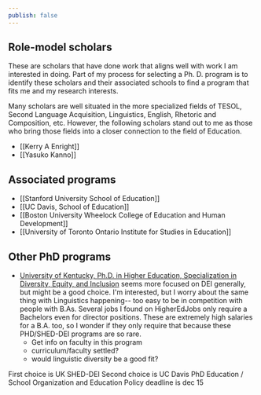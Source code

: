 ```yaml
---
publish: false
---
```


## Role-model scholars
These are scholars that have done work that aligns well with work I am interested in doing. Part of my process for selecting a Ph. D. program is to identify these scholars and their associated schools to find a program that fits me and my research interests.

Many scholars are well situated in the more specialized fields of TESOL, Second Language Acquisition, Linguistics, English, Rhetoric and Composition, etc. However, the following scholars stand out to me as those who bring those fields into a closer connection to the field of Education.

- [[Kerry A Enright]]
- [[Yasuko Kanno]]

## Associated programs
- [[Stanford University School of Education]]
- [[UC Davis, School of Education]]
- [[Boston University Wheelock College of Education and Human Development]]
- [[University of Toronto Ontario Institute for Studies in Education]]

## Other PhD programs 
- [University of Kentucky, Ph.D. in Higher Education, Specialization in Diversity, Equity, and Inclusion](https://education.uky.edu/epe/phd-spec-diversity) seems more focused on DEI generally, but might be a good choice. I'm interested, but I worry about the same thing with Linguistics happening-- too easy to be in competition with people with B.As. Several jobs I found on HigherEdJobs only require a Bachelors even for director positions. These are extremely high salaries for a B.A. too, so I wonder if they only require that because these PHD/SHED-DEI programs are so rare.
	- Get info on faculty in this program
	- curriculum/faculty settled?
	- would linguistic diversity be a good fit?

First choice is UK SHED-DEI
Second choice is UC Davis PhD Education / School Organization and Education Policy deadline is dec 15

